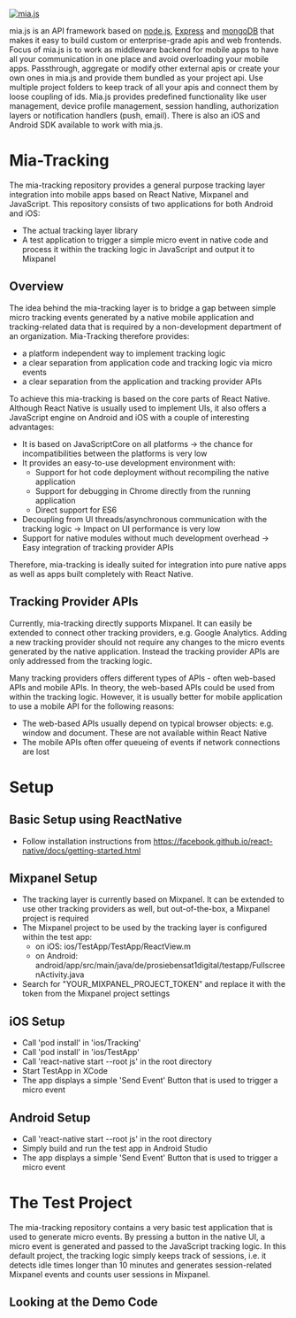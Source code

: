 <a href="#"><img src="http://7factory.github.io/mia-js/images/miajs.png" title="mia.js"/></a>

mia.js is an API framework based on [node.js](http://nodejs.org), [Express](https://github.com/strongloop/express) and [mongoDB](https://www.mongodb.org/) that makes it easy to build custom or enterprise-grade apis and web frontends.
Focus of mia.js is to work as middleware backend for mobile apps to have all your communication in one place and avoid overloading your mobile apps.
Passthrough, aggregate or modify other external apis or create your own ones in mia.js and provide them bundled as your project api.
Use multiple project folders to keep track of all your apis and connect them by loose coupling of ids. Mia.js provides predefined functionality like user management, device profile management, session handling, authorization layers or notification handlers (push, email). There is also an iOS and Android SDK available to work with mia.js.

# Mia-Tracking

The mia-tracking repository provides a general purpose tracking layer integration into mobile apps based on React Native, Mixpanel and
JavaScript. This repository consists of two applications for both Android and iOS:
- The actual tracking layer library
- A test application to trigger a simple micro event in native code and process it within the tracking logic in JavaScript and output it to Mixpanel

## Overview

The idea behind the mia-tracking layer is to bridge a gap between simple micro tracking events generated by a native mobile application and tracking-related data that is required by a non-development department of an organization.
Mia-Tracking therefore provides:
- a platform independent way to implement tracking logic
- a clear separation from application code and tracking logic via micro events
- a clear separation from the application and tracking provider APIs

To achieve this mia-tracking is based on the core parts of React Native. Although React Native is usually used to implement UIs, it also offers a JavaScript engine on Android and iOS with a couple of interesting advantages:
- It is based on JavaScriptCore on all platforms -> the chance for incompatibilities between the platforms is very low
- It provides an easy-to-use development environment with:
    - Support for hot code deployment without recompiling the native application
    - Support for debugging in Chrome directly from the running application
    - Direct support for ES6
- Decoupling from UI threads/asynchronous communication with the tracking logic -> Impact on UI performance is very low
- Support for native modules without much development overhead -> Easy integration of tracking provider APIs

Therefore, mia-tracking is ideally suited for integration into pure native apps as well as apps built completely with React Native.

## Tracking Provider APIs

Currently, mia-tracking directly supports Mixpanel. It can easily be extended to connect other tracking providers, e.g. Google Analytics. Adding a new tracking provider should not require any changes to the micro events generated by the native application. Instead the tracking provider APIs are only addressed from the tracking logic.

Many tracking providers offers different types of APIs - often web-based APIs and mobile APIs. In theory, the web-based APIs could be used from within the tracking logic. However, it is usually better for mobile application to use a mobile API for the following reasons:
- The web-based APIs usually depend on typical browser objects: e.g. window and document. These are not available within React Native
- The mobile APIs often offer queueing of events if network connections are lost

# Setup 

## Basic Setup using ReactNative
- Follow installation instructions from https://facebook.github.io/react-native/docs/getting-started.html

## Mixpanel Setup
- The tracking layer is currently based on Mixpanel. It can be extended to use other tracking providers as well, but out-of-the-box, a Mixpanel project is required
- The Mixpanel project to be used by the tracking layer is configured within the test app:
    - on iOS: ios/TestApp/TestApp/ReactView.m
    - on Android: android/app/src/main/java/de/prosiebensat1digital/testapp/FullscreenActivity.java
- Search for "YOUR_MIXPANEL_PROJECT_TOKEN" and replace it with the token from the Mixpanel project settings

## iOS Setup
- Call 'pod install' in 'ios/Tracking'
- Call 'pod install' in 'ios/TestApp'
- Call 'react-native start --root js' in the root directory
- Start TestApp in XCode
- The app displays a simple 'Send Event' Button that is used to trigger a micro event

## Android Setup
- Call 'react-native start --root js' in the root directory
- Simply build and run the test app in Android Studio
- The app displays a simple 'Send Event' Button that is used to trigger a micro event

# The Test Project
The mia-tracking repository contains a very basic test application that is used to generate micro events. By pressing a button in the native UI, a micro event is generated and passed to the JavaScript tracking logic. In this default project, the tracking logic simply keeps track of sessions, i.e. it detects idle times longer than 10 minutes and generates session-related Mixpanel events and counts user sessions in Mixpanel.

## Looking at the Demo Code

